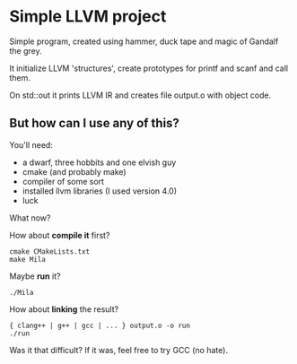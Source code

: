# Simple LLVM project

Simple program, created using hammer, duck tape and magic of Gandalf the grey. 

It initialize LLVM 'structures', create prototypes for printf and scanf and
call them.

On std::out it prints LLVM IR and creates file output.o with object code.

## But how can I use any of this?

You'll need:
* a dwarf, three hobbits and one elvish guy
* cmake (and probably make)
* compiler of some sort
* installed llvm libraries (I used version 4.0)
* luck

What now?

How about **compile it** first?   

    cmake CMakeLists.txt  
    make Mila

Maybe **run** it?

    ./Mila

How about **linking** the result?  

    { clang++ | g++ | gcc | ... } output.o -o run  
    ./run  

Was it that difficult? If it was, feel free to try GCC (no hate). 
